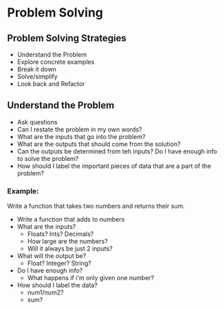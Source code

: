 # Problem Solving

## Problem Solving Strategies
- Understand the Problem
- Explore concrete examples
- Break it down
- Solve/simplify
- Look back and Refactor

## Understand the Problem
- Ask questions
- Can I restate the problem in my own words?
- What are the inputs that go into the problem?
- What are the outputs that should come from the solution?
- Can the outputs be determined from teh inputs? Do I have enough info to solve the problem?
- How should I label the important pieces of data that are a part of the problem?

### Example:
Write a function that takes two numbers and returns their sum.

- Write a function that adds to numbers
- What are the inputs?
  - Floats? Ints? Decimals? 
  - How large are the numbers?
  - Will it always be just 2 inputs? 
- What will the output be?
  - Float? Integer? String?
- Do I have enough info?
  - What happens if i'm only given one number?
- How should I label the data?
  - num1/num2?
  - sum?
